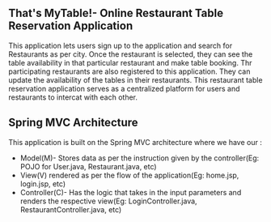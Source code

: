 That's MyTable!- Online Restaurant Table Reservation Application
----------------------------------------------------------------

This application lets users sign up to the application and search for Restaurants as per city. 
Once the restaurant is selected, they can see the table availability in that particular restaurant and make  table booking.
Thr participating restaurants are also registered to this application. 
They can update the availability of the tables in their restaurants.
This restaurant table reservation application serves as a centralized platform for users and restaurants to intercat with each other.


Spring MVC Architecture
-------------------------------------------------------------------
This application is built on the Spring MVC architecture where we have our :
* Model(M)- Stores data as per the instruction given by the controller(Eg: POJO for User.java, Restaurant.java, etc)
* View(V) rendered as per the flow of the application(Eg: home.jsp, login.jsp, etc)
* Controller(C)- Has the logic that takes in the input parameters and renders the respective view(Eg: LoginController.java,                                  RestaurantController.java, etc)



